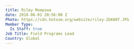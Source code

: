 ```yaml
---
title: Riley Moepswa
date: 2018-06-01 20:56:00 Z
Photo: https://cdn.hotosm.org/website/riley-2b680f.JPG
Member Type:
  Is Staff: true
Job Title: Field Programs Lead
Country: Global
---
```


